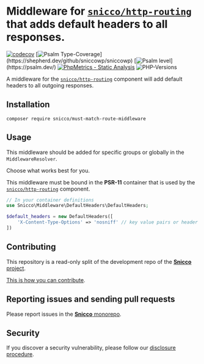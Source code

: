 # Middleware for [`snicco/http-routing`](https://github.com/sniccowp/http-routing) that adds default headers to all responses.

[![codecov](https://img.shields.io/badge/Coverage-100%25-success
)](https://codecov.io/gh/sniccowp/sniccowp)
[![Psalm Type-Coverage](https://shepherd.dev/github/sniccowp/sniccowp/coverage.svg?)](https://shepherd.dev/github/sniccowp/sniccowp)
[![Psalm level](https://shepherd.dev/github/sniccowp/sniccowp/level.svg?)](https://psalm.dev/)
[![PhpMetrics - Static Analysis](https://img.shields.io/badge/PhpMetrics-Static_Analysis-2ea44f)](https://sniccowp.github.io/sniccowp/phpmetrics/DefaultHeaders/index.html)
![PHP-Versions](https://img.shields.io/badge/PHP-%5E7.4%7C%5E8.0%7C%5E8.1-blue)

A middleware for the [`snicco/http-routing`](https://github.com/sniccowp/http-routing) component will add default headers
to all outgoing responses.


## Installation

```shell
composer require snicco/must-match-route-middleware
```

## Usage

This middleware should be added for specific groups or globally in the `MiddlewareResolver`. 

Choose what works best for you.

This middleware must be bound in the **PSR-11** container that is used by the [`snicco/http-routing`](https://github.com/sniccowp/http-routing) component.

```php
// In your container definitions
use Snicco\Middleware\DefaultHeaders\DefaultHeaders;

$default_headers = new DefaultHeaders([
    'X-Content-Type-Options' => 'nosniff' // key value pairs or header names and values.
])

```

## Contributing

This repository is a read-only split of the development repo of the
[**Snicco** project](https://github.com/sniccowp/sniccowp).

[This is how you can contribute](https://github.com/sniccowp/sniccowp/blob/master/CONTRIBUTING.md).

## Reporting issues and sending pull requests

Please report issues in the
[**Snicco** monorepo](https://github.com/sniccowp/sniccowp/blob/master/CONTRIBUTING.md##using-the-issue-tracker).

## Security

If you discover a security vulnerability, please follow
our [disclosure procedure](https://github.com/sniccowp/sniccowp/blob/master/SECURITY.md).
